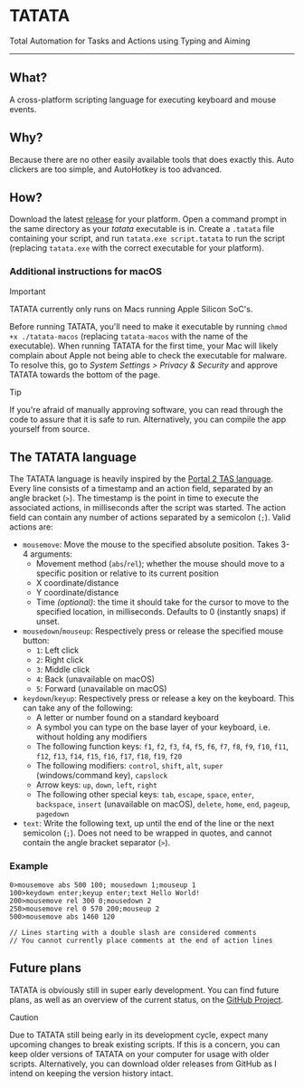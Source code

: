 # TATATA

Total Automation for Tasks and Actions using Typing and Aiming

---

## What?

A cross-platform scripting language for executing keyboard and mouse events.

## Why?

Because there are no other easily available tools that does exactly this. Auto clickers are too simple, and AutoHotkey
is too advanced.

## How?

Download the latest [release](https://github.com/soni801/tatata/releases) for your platform. Open a command prompt in
the same directory as your _tatata_ executable is in. Create a `.tatata` file containing your script, and run
`tatata.exe script.tatata` to run the script (replacing `tatata.exe` with the correct executable for your platform).

### Additional instructions for macOS

> [!IMPORTANT]
> TATATA currently only runs on Macs running Apple Silicon SoC's.

Before running TATATA, you'll need to make it executable by running `chmod +x ./tatata-macos` (replacing `tatata-macos`
with the name of the executable). When running TATATA for the first time, your Mac will likely complain about Apple not
being able to check the executable for malware. To resolve this, go to _System Settings > Privacy & Security_ and
approve TATATA towards the bottom of the page.

> [!TIP]
> If you're afraid of manually approving software, you can read through the code to assure that it is safe to run.
> Alternatively, you can compile the app yourself from source.

## The TATATA language

The TATATA language is heavily inspired by the [Portal 2 TAS language](https://wiki.portal2.sr/TASing). Every line
consists of a timestamp and an action field, separated by an angle bracket (`>`). The timestamp is the point in time to
execute the associated actions, in milliseconds after the script was started. The action field can contain any number of
actions separated by a semicolon (`;`). Valid actions are:

- `mousemove`: Move the mouse to the specified absolute position. Takes 3-4 arguments:
  - Movement method (`abs`/`rel`); whether the mouse should move to a specific position or relative to its current position
  - X coordinate/distance
  - Y coordinate/distance
  - Time _(optional)_: the time it should take for the cursor to move to the specified location, in milliseconds.
    Defaults to 0 (instantly snaps) if unset.
- `mousedown`/`mouseup`: Respectively press or release the specified mouse button:
  - `1`: Left click
  - `2`: Right click
  - `3`: Middle click
  - `4`: Back (unavailable on macOS)
  - `5`: Forward (unavailable on macOS)
- `keydown`/`keyup`: Respectively press or release a key on the keyboard. This can take any of the following:
  - A letter or number found on a standard keyboard
  - A symbol you can type on the base layer of your keyboard, i.e. without holding any modifiers
  - The following function keys: `f1`, `f2`, `f3`, `f4`, `f5`, `f6`, `f7`, `f8`, `f9`, `f10`, `f11`, `f12`, `f13`,
  `f14`, `f15`, `f16`, `f17`, `f18`, `f19`, `f20`
  - The following modifiers: `control`, `shift`, `alt`, `super` (windows/command key), `capslock`
  - Arrow keys: `up`, `down`, `left`, `right`
  - The following other special keys: `tab`, `escape`, `space`, `enter`, `backspace`, `insert` (unavailable on macOS),
  `delete`, `home`, `end`, `pageup`, `pagedown`
- `text`: Write the following text, up until the end of the line or the next semicolon (`;`). Does not need to be
  wrapped in quotes, and cannot contain the angle bracket separator (`>`).

### Example

```
0>mousemove abs 500 100; mousedown 1;mouseup 1
100>keydown enter;keyup enter;text Hello World!
200>mousemove rel 300 0;mousedown 2
250>mousemove rel 0 570 200;mouseup 2
500>mousemove abs 1460 120

// Lines starting with a double slash are considered comments
// You cannot currently place comments at the end of action lines
```

## Future plans

TATATA is obviously still in super early development. You can find future plans, as well as an overview of the current
status, on the [GitHub Project](https://github.com/users/soni801/projects/6).

> [!CAUTION]
> Due to TATATA still being early in its development cycle, expect many upcoming changes to break existing scripts.
> If this is a concern, you can keep older versions of TATATA on your computer for usage with older scripts.
> Alternatively, you can download older releases from GitHub as I intend on keeping the version history intact.

